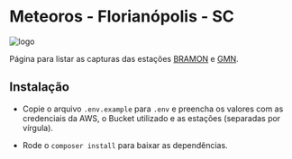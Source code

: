 # Meteoros - Florianópolis - SC

![logo](https://bramon.s3-sa-east-1.amazonaws.com/logo-tlp-sc-transp.png)

Página para listar as capturas das estações [BRAMON](http://bramonmeteor.org/bramon/) e [GMN](https://globalmeteornetwork.org/).

## Instalação

- Copie o arquivo `.env.example` para `.env` e preencha os valores com as credenciais da AWS, 
  o Bucket utilizado e as estações (separadas por vírgula).
  
- Rode o `composer install` para baixar as dependências.

